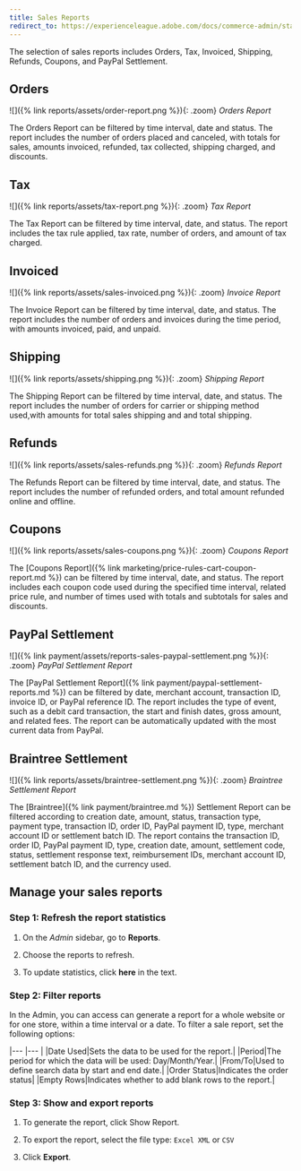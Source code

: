 ```yaml
---
title: Sales Reports
redirect_to: https://experienceleague.adobe.com/docs/commerce-admin/start/reporting/sales-reports.html
---
```


The selection of sales reports includes Orders, Tax, Invoiced, Shipping, Refunds, Coupons, and PayPal Settlement.

## Orders

![]({% link reports/assets/order-report.png %}){: .zoom}
*Orders Report*

The Orders Report can be filtered by time interval, date and status. The report includes the number of orders placed and canceled, with totals for sales, amounts invoiced, refunded, tax collected, shipping charged, and discounts.

## Tax

![]({% link reports/assets/tax-report.png %}){: .zoom}
*Tax Report*

The Tax Report can be filtered by time interval, date, and status. The report includes the tax rule applied, tax rate, number of orders, and amount of tax charged.

## Invoiced

![]({% link reports/assets/sales-invoiced.png %}){: .zoom}
*Invoice Report*

The Invoice Report can be filtered by time interval, date, and status. The report includes the number of orders and invoices during the time period, with amounts invoiced, paid, and unpaid.

## Shipping

![]({% link reports/assets/shipping.png %}){: .zoom}
*Shipping Report*

The Shipping Report can be filtered by time interval, date, and status. The report includes the number of orders for carrier or shipping method used,with amounts for total sales shipping and and total shipping.

## Refunds

![]({% link reports/assets/sales-refunds.png %}){: .zoom}
*Refunds Report*

The Refunds Report can be filtered by time interval, date, and status. The report includes the number of refunded orders, and total amount refunded online and offline.

## Coupons

![]({% link reports/assets/sales-coupons.png %}){: .zoom}
*Coupons Report*

The [Coupons Report]({% link marketing/price-rules-cart-coupon-report.md %}) can be filtered by time interval, date, and status. The report includes each coupon code used during the specified time interval, related price rule, and number of times used with totals and subtotals for sales and discounts.

## PayPal Settlement

![]({% link payment/assets/reports-sales-paypal-settlement.png %}){: .zoom}
*PayPal Settlement Report*

The [PayPal Settlement Report]({% link payment/paypal-settlement-reports.md %}) can be filtered by date, merchant account, transaction ID, invoice ID, or PayPal reference ID. The report includes the type of event, such as a debit card transaction, the start and finish dates, gross amount, and related fees. The report can be automatically updated with the most current data from PayPal.

## Braintree Settlement

![]({% link reports/assets/braintree-settlement.png %}){: .zoom}
*Braintree Settlement Report*

The [Braintree]({% link payment/braintree.md %}) Settlement Report can be filtered according to creation date, amount, status, transaction type, payment type, transaction ID, order ID, PayPal payment ID, type, merchant account ID or settlement batch ID. The report contains the transaction ID, order ID, PayPal payment ID, type, creation date, amount, settlement code, status, settlement response text, reimbursement IDs, merchant account ID, settlement batch ID, and the currency used.

## Manage your sales reports

### Step 1: Refresh the report statistics

1. On the _Admin_ sidebar, go to **Reports**.

1. Choose the reports to refresh.

1. To update statistics, click **here** in the text.

### Step 2: Filter reports

In the Admin, you can access can generate a report for a whole website or for one store, within a time interval or a date. To filter a sale report, set the following options:

|--- |--- |
|Date Used|Sets the data to be used for the report.|
|Period|The period for which the data will be used: Day/Month/Year.|
|From/To|Used to define search data by start and end date.|
|Order Status|Indicates the order status|
|Empty Rows|Indicates whether to add blank rows to the report.|

### Step 3: Show and export reports

1. To generate the report, click <span class="btn">Show Report</span>.

1. To export the report, select the file type: `Excel XML` or `CSV`

1. Click **Export**.
